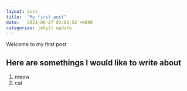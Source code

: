 ```yaml
---
layout: post
title:  "My first post"
date:   2021-06-27 03:01:52 +0800
categories: jekyll update
---
```

Welcome to my first post

## Here are somethings I would like to write about
1. meow
2. cat